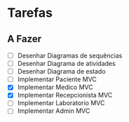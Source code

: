 # Tarefas
## A Fazer

- [ ] Desenhar Diagramas de sequências
- [ ] Desenhar  Diagrama de atividades
- [ ] Desenhar  Diagrama de estado
- [ ] Implementar Paciente MVC
- [X] Implementar Medico MVC
- [X] Implementar Recepcionista MVC
- [ ] Implementar Laboratorio MVC
- [ ] Implementar Admin MVC
